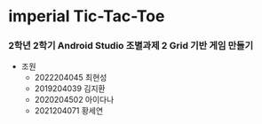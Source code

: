 # imperial Tic-Tac-Toe
### 2학년 2학기 Android Studio 조별과제 2 Grid 기반 게임 만들기

- 조원
  - 2022204045 최현성
  - 2019204039 김지환
  - 2020204502 아이다나
  - 2021204071 황세연
